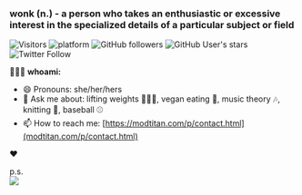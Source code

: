 ### wonk (n.) - a person who takes an enthusiastic or excessive interest in the specialized details of a particular subject or field
<!--
**smashism/smashism** is a ✨ _special_ ✨ repository because its `README.md` (this file) appears on your GitHub profile.
Here are some ideas to get you started:
-->

![Visitors](https://visitor-badge.laobi.icu/badge?page_id=smashism.visitorbadge) ![platform](https://img.shields.io/badge/platform-macOS%20%7C%20iOS%20%7C%20tvOS%20%7C%20iPadOS-lightgrey) ![GitHub followers](https://img.shields.io/github/followers/smashism?style=social) ![GitHub User's stars](https://img.shields.io/github/stars/smashism?style=social) ![Twitter Follow](https://img.shields.io/twitter/follow/emilyooo?style=social)

👩🏻‍💻 **whoami:**<br />
- 😄 Pronouns: she/her/hers
- 💬 Ask me about: lifting weights 🏋🏻‍♀️, vegan eating 🌱,  music theory 🎶, knitting 🧶, baseball ⚾️
- 📫 How to reach me: [https://modtitan.com/p/contact.html](modtitan.com/p/contact.html)

❤️

p.s.<br />
![](https://camo.githubusercontent.com/27b2f81edfc668a7d8b7b1814f1d54ce0c2fc67e04a2abdf9a6de696f8fbb8d1/68747470733a2f2f6d656469612e67697068792e636f6d2f6d656469612f49617a644156317a6a6147624261475067462f67697068792e676966)
